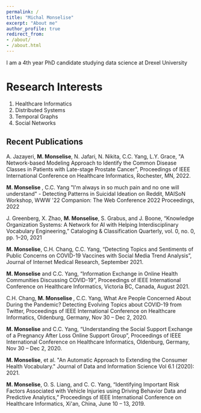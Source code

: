 ```yaml
---
permalink: /
title: "Michal Monselise"
excerpt: "About me"
author_profile: true
redirect_from:
- /about/
- /about.html
---
```




I am a 4th year PhD candidate studying data science at Drexel University

Research Interests
======
1. Healthcare Informatics
1. Distributed Systems
1. Temporal Graphs
1. Social Networks

Recent Publications
------
A. Jazayeri, <b>M. Monselise</b>, N. Jafari, N. Nikita, C.C. Yang, L.Y. Grace, "A Network-based Modeling Approach to Identify the Common Disease Classes in Patients with Late-stage Prostate Cancer", Proceedings of IEEE International Conference on Healthcare Informatics, Rochester, MN, 2022. 

<b> M. Monselise </b>, C.C. Yang "I'm always in so much pain and no one will understand" - Detecting Patterns in Suicidal Ideation on Reddit, MAISoN Workshop,	WWW '22 Companion: The Web Conference 2022 Proceedings, 2022

J. Greenberg, X. Zhao, <b>M. Monselise</b>, S. Grabus, and J. Boone, “Knowledge Organization Systems: A Network for AI with Helping Interdisciplinary Vocabulary Engineering,” Cataloging & Classification Quarterly, vol. 0, no. 0, pp. 1–20, 2021

<b>M. Monselise</b>, C.H. Chang, C.C. Yang, “Detecting Topics and Sentiments of Public Concerns on COVID-19 Vaccines with Social Media Trend Analysis”, Journal of Internet Medical Research, September 2021.

<b>M. Monselise</b> and C.C. Yang, “Information Exchange in Online Health Communities Discussing COVID-19”, Proceedings of IEEE International Conference on Healthcare Informatics, Victoria BC, Canada, August 2021.

C.H. Chang, <b>M. Monselise </b>, C.C. Yang, What Are People Concerned About During the Pandemic? Detecting Evolving Topics about COVID-19 from Twitter, Proceedings of IEEE International Conference on Healthcare Informatics, Oldenburg, Germany, Nov 30 – Dec 2, 2020.

<b>M. Monselise</b> and C.C. Yang, “Understanding the Social Support Exchange of a Pregnancy After Loss Online Support Group”, Proceedings of IEEE International Conference on Healthcare Informatics, Oldenburg, Germany, Nov 30 – Dec 2, 2020.

<b>M. Monselise</b>, et al. "An Automatic Approach to Extending the Consumer Health Vocabulary." Journal of Data and Information Science Vol 6.1 (2020): 2021.

<b>M. Monselise</b>, O. S. Liang, and C. C. Yang, “Identifying Important Risk Factors Associated with Vehicle Injuries using Driving Behavior Data and Predictive Analytics,” Proceedings of IEEE International Conference on Healthcare Informatics, Xi'an, China, June 10 – 13, 2019.

